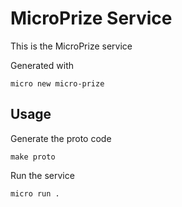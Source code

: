 # MicroPrize Service

This is the MicroPrize service

Generated with

```
micro new micro-prize
```

## Usage

Generate the proto code

```
make proto
```

Run the service

```
micro run .
```